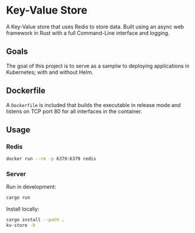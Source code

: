 # Key-Value Store
A Key-Value store that uses Redis to store data. Built using an async web framework in Rust with a full Command-Line interface and logging.

## Goals
The goal of this project is to serve as a samplw to deploying applications in Kubernetes; with and without Helm.

## Dockerfile
A `Dockerfile` is included that builds the executable in release mode and listens on TCP port 80 for all interfaces in the container.

## Usage
### Redis
```bash
docker run --rm -p 6379:6379 redis
```

### Server
Run in development:
```bash
cargo run
```

Install locally:
```bash
cargo install --path .
kv-store -h
```
